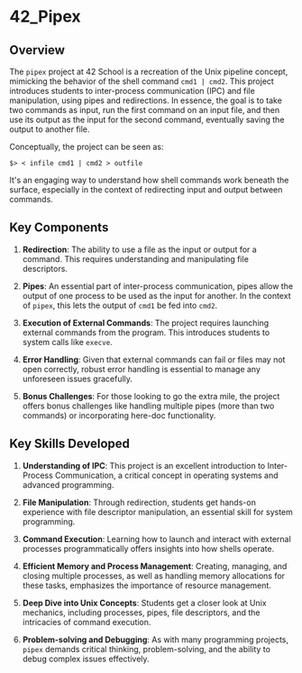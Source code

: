 # 42_Pipex

## Overview

The `pipex` project at 42 School is a recreation of the Unix pipeline concept, mimicking the behavior of the shell command `cmd1 | cmd2`. This project introduces students to inter-process communication (IPC) and file manipulation, using pipes and redirections. In essence, the goal is to take two commands as input, run the first command on an input file, and then use its output as the input for the second command, eventually saving the output to another file.

Conceptually, the project can be seen as:
```
$> < infile cmd1 | cmd2 > outfile
```
It's an engaging way to understand how shell commands work beneath the surface, especially in the context of redirecting input and output between commands.

## Key Components

1. **Redirection**: The ability to use a file as the input or output for a command. This requires understanding and manipulating file descriptors.

2. **Pipes**: An essential part of inter-process communication, pipes allow the output of one process to be used as the input for another. In the context of `pipex`, this lets the output of `cmd1` be fed into `cmd2`.

3. **Execution of External Commands**: The project requires launching external commands from the program. This introduces students to system calls like `execve`.

4. **Error Handling**: Given that external commands can fail or files may not open correctly, robust error handling is essential to manage any unforeseen issues gracefully.

5. **Bonus Challenges**: For those looking to go the extra mile, the project offers bonus challenges like handling multiple pipes (more than two commands) or incorporating here-doc functionality.

## Key Skills Developed

1. **Understanding of IPC**: This project is an excellent introduction to Inter-Process Communication, a critical concept in operating systems and advanced programming.

2. **File Manipulation**: Through redirection, students get hands-on experience with file descriptor manipulation, an essential skill for system programming.

3. **Command Execution**: Learning how to launch and interact with external processes programmatically offers insights into how shells operate.

4. **Efficient Memory and Process Management**: Creating, managing, and closing multiple processes, as well as handling memory allocations for these tasks, emphasizes the importance of resource management.

5. **Deep Dive into Unix Concepts**: Students get a closer look at Unix mechanics, including processes, pipes, file descriptors, and the intricacies of command execution.

6. **Problem-solving and Debugging**: As with many programming projects, `pipex` demands critical thinking, problem-solving, and the ability to debug complex issues effectively.
